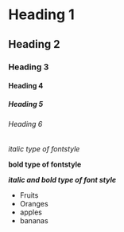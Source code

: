 # Heading 1
## Heading 2
### Heading 3
#### Heading 4
##### Heading 5
###### Heading 6
*italic type of fontstyle*

**bold type of fontstyle**

***italic and bold type of font style*** 

* Fruits
 * Oranges
 * apples
 * bananas
